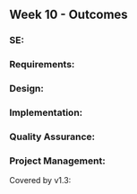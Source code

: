 <link rel="stylesheet" href="{{baseUrl}}/css/main.css">
<link rel="stylesheet" href="{{baseUrl}}/css/schedule.css">

<div class="website-content">

## Week 10 - Outcomes

<div id="main">

### SE:

<dynamic-panel src="outcome-principle.md" type="info" header="**`W10.1` Can explain SE principles** :star::star::star:" no-close/>

### Requirements:

<dynamic-panel src="outcome-activityDiagram.md" type="danger" header="**`W10.2` Can use activity diagrams** :star:" no-close/>

### Design:

<dynamic-panel src="outcome-patterns.md" type="danger" header="**`W10.3` Can use some basic design patterns** :star:" no-close/>

### Implementation:

<dynamic-panel src="outcome-frameworkLibraryPlatform.md" type="info" header="**`W10.4` Can get reuse benefits from frameworks, libraries, and platforms** :star::star::star:" no-close/>

### Quality Assurance:

<dynamic-panel src="outcome-testCaseDesign.md" type="warning" header="**`W10.5` Can explain test case design** :star::star:" no-close/>

<dynamic-panel src="outcome-ep.md" type="danger" header="**`W10.6` Can use EP for test case design** :star:" no-close/>

<dynamic-panel src="outcome-boundaryValueAnalysis.md" type="danger" header="**`W10.7` Can apply boundary value analysis** :star:" no-close/>

### Project Management:

<panel type="danger" header="**`W10.8` Can release a product to end users** :star:" no-close>
  <panel header=":dart: Evidence" expanded>

Covered by v1.3:

<include src="../../admin/project-v13.md" name="%%Admin » Project → v1.3%%" dynamic no-close/>

  </panel>
</panel>

<!-- ==================================================================================================== -->

</div>
</div>
